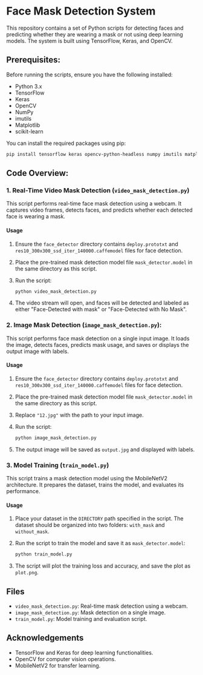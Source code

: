 # Face Mask Detection System

This repository contains a set of Python scripts for detecting faces and predicting whether they are wearing a mask or not using deep learning models. The system is built using TensorFlow, Keras, and OpenCV. 

## Prerequisites:

Before running the scripts, ensure you have the following installed:

- Python 3.x
- TensorFlow
- Keras
- OpenCV
- NumPy
- imutils
- Matplotlib
- scikit-learn

You can install the required packages using pip:

```bash
pip install tensorflow keras opencv-python-headless numpy imutils matplotlib scikit-learn
```

## Code Overview:

### 1. Real-Time Video Mask Detection (`video_mask_detection.py`)

This script performs real-time face mask detection using a webcam. It captures video frames, detects faces, and predicts whether each detected face is wearing a mask.

#### Usage

1. Ensure the `face_detector` directory contains `deploy.prototxt` and `res10_300x300_ssd_iter_140000.caffemodel` files for face detection.
2. Place the pre-trained mask detection model file `mask_detector.model` in the same directory as this script.
3. Run the script:

    ```bash
    python video_mask_detection.py
    ```

4. The video stream will open, and faces will be detected and labeled as either "Face-Detected with mask" or "Face-Detected with No Mask".

### 2. Image Mask Detection (`image_mask_detection.py`):

This script performs face mask detection on a single input image. It loads the image, detects faces, predicts mask usage, and saves or displays the output image with labels.

#### Usage

1. Ensure the `face_detector` directory contains `deploy.prototxt` and `res10_300x300_ssd_iter_140000.caffemodel` files for face detection.
2. Place the pre-trained mask detection model file `mask_detector.model` in the same directory as this script.
3. Replace `"12.jpg"` with the path to your input image.
4. Run the script:

    ```bash
    python image_mask_detection.py
    ```

5. The output image will be saved as `output.jpg` and displayed with labels.

### 3. Model Training (`train_model.py`)

This script trains a mask detection model using the MobileNetV2 architecture. It prepares the dataset, trains the model, and evaluates its performance.

#### Usage

1. Place your dataset in the `DIRECTORY` path specified in the script. The dataset should be organized into two folders: `with_mask` and `without_mask`.
2. Run the script to train the model and save it as `mask_detector.model`:

    ```bash
    python train_model.py
    ```

3. The script will plot the training loss and accuracy, and save the plot as `plot.png`.

## Files

- `video_mask_detection.py`: Real-time mask detection using a webcam.
- `image_mask_detection.py`: Mask detection on a single image.
- `train_model.py`: Model training and evaluation script.



## Acknowledgements

- TensorFlow and Keras for deep learning functionalities.
- OpenCV for computer vision operations.
- MobileNetV2 for transfer learning.

